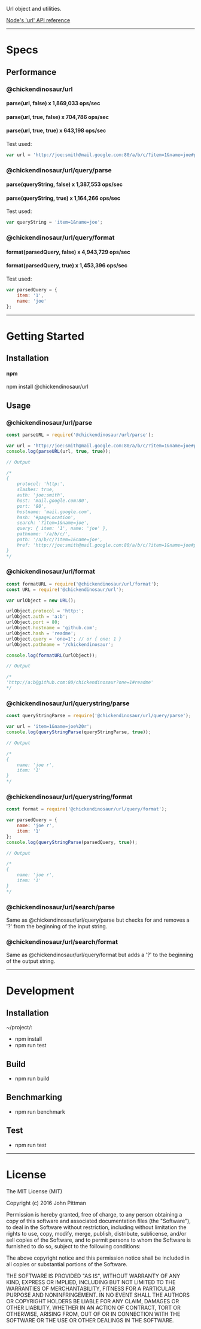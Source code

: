 Url object and utilities.  

[Node's 'url' API reference](https://nodejs.org/docs/latest/api/url.html)

---  

# Specs  

## Performance  

### @chickendinosaur/url  
#### parse(url, false) x 1,869,033 ops/sec  
#### parse(url, true, false) x 704,786 ops/sec  
#### parse(url, true, true) x 643,198 ops/sec  

Test used:  
```javascript
var url = 'http://joe:smith@mail.google.com:80/a/b/c/?item=1&name=joe#pageLocation';
```

### @chickendinosaur/url/query/parse  
#### parse(queryString, false) x 1,387,553 ops/sec  
#### parse(queryString, true) x 1,164,266 ops/sec  

Test used:  
```javascript
var queryString = 'item=1&name=joe';
```

### @chickendinosaur/url/query/format  
#### format(parsedQuery, false) x 4,943,729 ops/sec  
#### format(parsedQuery, true) x 1,453,396 ops/sec  

Test used:  
```javascript
var parsedQuery = {
	item: '1',
	name: 'joe'
};
```

---  

# Getting Started  

## Installation

#### npm  

npm install @chickendinosaur/url

## Usage

### @chickendinosaur/url/parse

```javascript
const parseURL = require('@chickendinosaur/url/parse');

var url = 'http://joe:smith@mail.google.com:80/a/b/c/?item=1&name=joe#pageLocation';
console.log(parseURL(url, true, true));

// Output

/*
{
	protocol: 'http:',
	slashes: true,
	auth: 'joe:smith',
	host: 'mail.google.com:80',
	port: '80',
	hostname: 'mail.google.com',
	hash: '#pageLocation',
	search: '?item=1&name=joe',
	query: { item: '1', name: 'joe' },
	pathname: '/a/b/c/',
	path: '/a/b/c/?item=1&name=joe',
	href: 'http://joe:smith@mail.google.com:80/a/b/c/?item=1&name=joe#pageLocation'
}
*/
```

### @chickendinosaur/url/format

```javascript
const formatURL = require('@chickendinosaur/url/format');
const URL = require('@chickendinosaur/url');

var urlObject = new URL();

urlObject.protocol = 'http:';
urlObject.auth = 'a:b';
urlObject.port = 80;
urlObject.hostname = 'github.com';
urlObject.hash = 'readme';
urlObject.query = 'one=1'; // or { one: 1 }
urlObject.pathname = '/chickendinosaur';

console.log(formatURL(urlObject));

// Output

/*
'http://a:b@github.com:80/chickendinosaur?one=1#readme'
*/
```

### @chickendinosaur/url/querystring/parse

```javascript
const queryStringParse = require('@chickendinosaur/url/query/parse');

var url = 'item=1&name=joe%20r';
console.log(queryStringParse(queryStringParse, true));

// Output

/*
{
	name: 'joe r',
	item: '1'
}
*/
```

### @chickendinosaur/url/querystring/format

```javascript
const format = require('@chickendinosaur/url/query/format');

var parsedQuery = {
	name: 'joe r',
	item: '1'
};
console.log(queryStringParse(parsedQuery, true));

// Output

/*
{
	name: 'joe r',
	item: '1'
}
*/
```

### @chickendinosaur/url/search/parse

Same as @chickendinosaur/url/query/parse but checks for and removes a '?' from the beginning of the input string.

### @chickendinosaur/url/search/format

Same as @chickendinosaur/url/query/format but adds a '?' to the beginning of the output string.

---  

# Development  

## Installation  

~/project/:

* npm install
* npm run test

## Build  

* npm run build

## Benchmarking  

* npm run benchmark

## Test  

* npm run test

---  

# License  

The MIT License (MIT)

Copyright (c) 2016 John Pittman

Permission is hereby granted, free of charge, to any person obtaining a copy
of this software and associated documentation files (the "Software"), to deal
in the Software without restriction, including without limitation the rights
to use, copy, modify, merge, publish, distribute, sublicense, and/or sell
copies of the Software, and to permit persons to whom the Software is
furnished to do so, subject to the following conditions:

The above copyright notice and this permission notice shall be included in all
copies or substantial portions of the Software.

THE SOFTWARE IS PROVIDED "AS IS", WITHOUT WARRANTY OF ANY KIND, EXPRESS OR
IMPLIED, INCLUDING BUT NOT LIMITED TO THE WARRANTIES OF MERCHANTABILITY,
FITNESS FOR A PARTICULAR PURPOSE AND NONINFRINGEMENT. IN NO EVENT SHALL THE
AUTHORS OR COPYRIGHT HOLDERS BE LIABLE FOR ANY CLAIM, DAMAGES OR OTHER
LIABILITY, WHETHER IN AN ACTION OF CONTRACT, TORT OR OTHERWISE, ARISING FROM,
OUT OF OR IN CONNECTION WITH THE SOFTWARE OR THE USE OR OTHER DEALINGS IN THE
SOFTWARE.
